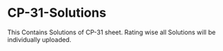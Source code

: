 # CP-31-Solutions
This Contains Solutions of CP-31 sheet. Rating wise all Solutions will be individually uploaded.
